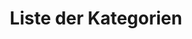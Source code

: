 ---
title: Liste der Kategorien
title-breadcrumb: Kategorien
description: Eine Liste von Blogkategorien
layout: index
---